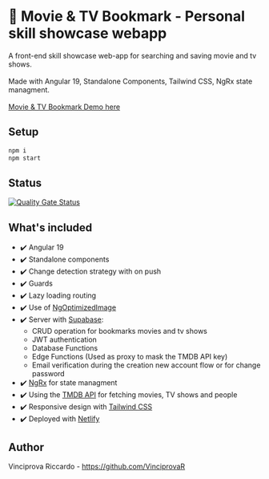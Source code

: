 # 🎥 Movie &amp; TV Bookmark - Personal skill showcase webapp

  <p>
    A front-end skill showcase web-app for searching and saving movie and tv shows.
    <br>
    <br>
    Made with Angular 19, Standalone Components, Tailwind CSS, NgRx state managment. 
    <br>
    <br>
    <a href="https://movie-tv-bookmark.netlify.app/">Movie &amp; TV Bookmark Demo here</a>
  </p>

## Setup

```bash
npm i
npm start
```

## Status

[![Quality Gate Status](https://sonarcloud.io/api/project_badges/measure?project=VinciprovaR_movie-tv-bookmark&metric=alert_status)](https://sonarcloud.io/summary/new_code?id=VinciprovaR_movie-tv-bookmark)

## What's included

- ✔️ Angular 19
- ✔️ Standalone components
- ✔️ Change detection strategy with on push
- ✔️ Guards
- ✔️ Lazy loading routing
- ✔️ Use of [NgOptimizedImage](https://angular.io/guide/image-directive)
- ✔️ Server with <a href="https://supabase.com/" target="_blank">Supabase</a>:
  - CRUD operation for bookmarks movies and tv shows
  - JWT authentication
  - Database Functions
  - Edge Functions (Used as proxy to mask the TMDB API key)
  - Email verification during the creation new account flow or for change password
- ✔️ <a href="https://ngrx.io/" target="_blank">NgRx</a> for state managment
- ✔️ Using the <a href="https://developer.themoviedb.org/docs/getting-started" target="_blank">TMDB API</a> for fetching movies, TV shows and people
- ✔️ Responsive design with <a href="https://tailwindcss.com/" target="_blank">Tailwind CSS</a>
- ✔️ Deployed with <a href="https://app.netlify.com/" target="_blank">Netlify</a>

## Author

Vinciprova Riccardo - https://github.com/VinciprovaR
